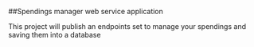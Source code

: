 ##Spendings manager web service application

This project will publish an endpoints set to manage your spendings and saving them into a database
